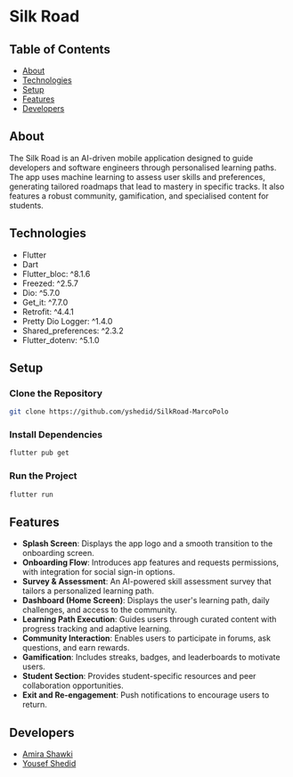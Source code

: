 # Silk Road

## Table of Contents
- [About](#about)
- [Technologies](#technologies)
- [Setup](#setup)
- [Features](#features)
- [Developers](#developers)

## About
The Silk Road is an AI-driven mobile application designed to guide developers and software engineers through personalised learning paths. The app uses machine learning to assess user skills and preferences, generating tailored roadmaps that lead to mastery in specific tracks. It also features a robust community, gamification, and specialised content for students.

## Technologies
- Flutter
- Dart
- Flutter_bloc: ^8.1.6
- Freezed: ^2.5.7
- Dio: ^5.7.0
- Get_it: ^7.7.0
- Retrofit: ^4.4.1
- Pretty Dio Logger: ^1.4.0
- Shared_preferences: ^2.3.2
- Flutter_dotenv: ^5.1.0

## Setup

### Clone the Repository
```bash
git clone https://github.com/yshedid/SilkRoad-MarcoPolo
```
### Install Dependencies
```bash
flutter pub get

```
### Run the Project
```bash
flutter run

```
## Features
- **Splash Screen**: Displays the app logo and a smooth transition to the onboarding screen.
- **Onboarding Flow**: Introduces app features and requests permissions, with integration for social sign-in options.
- **Survey & Assessment**: An AI-powered skill assessment survey that tailors a personalized learning path.
- **Dashboard (Home Screen)**: Displays the user's learning path, daily challenges, and access to the community.
- **Learning Path Execution**: Guides users through curated content with progress tracking and adaptive learning.
- **Community Interaction**: Enables users to participate in forums, ask questions, and earn rewards.
- **Gamification**: Includes streaks, badges, and leaderboards to motivate users.
- **Student Section**: Provides student-specific resources and peer collaboration opportunities.
- **Exit and Re-engagement**: Push notifications to encourage users to return.

## Developers
- [Amira Shawki](https://github.com/amirashawki)
- [Yousef Shedid](https://github.com/yshedid)
